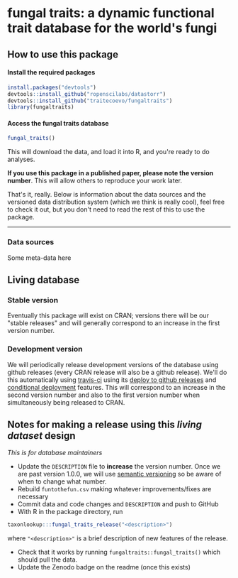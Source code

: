 # fungal traits: a dynamic functional trait database for the world's fungi

## How to use this package

#### Install the required packages

```r
install.packages("devtools")
devtools::install_github("ropenscilabs/datastorr")
devtools::install_github("traitecoevo/fungaltraits")
library(fungaltraits)
```

#### Access the fungal traits database

```r
fungal_traits()
```
This will download the data, and load it into R, and you're ready to do analyses.  

**If you use this package in a published paper, please note the version number**.  This  will allow others to reproduce your work later.  

That's it, really.  Below is information about the data sources and the versioned data distribution system (which we think is really cool), feel free to check it out, but you don't need to read the rest of this to use the package.  

----------------------

### Data sources

Some meta-data here

## Living database

### Stable version

Eventually this package will exist on CRAN; versions there will be our "stable releases" and will generally correspond to an increase in the first version number.

### Development version

We will periodically release development versions of the database using github releases (every CRAN release will also be a github release).  We'll do this automatically using [travis-ci](http://travis-ci.org) using its [deploy to github releases](http://docs.travis-ci.com/user/deployment/releases/) and [conditional deployment](http://docs.travis-ci.com/user/deployment/#Conditional-Releases-with-on%3A) features.  This will correspond to an increase in the second version number and also to the first version number when simultaneously being released to CRAN.


## Notes for making a release using this *living dataset* design

*This is for database maintainers*

* Update the `DESCRIPTION` file to **increase** the version number.  Once we are past version 1.0.0, we will use [semantic versioning](http://semver.org/) so be aware of when to change what number.
* Rebuild `funtothefun.csv` making whatever improvements/fixes are necessary
* Commit data and code changes and `DESCRIPTION` and push to GitHub
* With R in the package directory, run

```r
taxonlookup:::fungal_traits_release("<description>")
```

where `"<description>"` is a brief description of new features of the release.
* Check that it works by running `fungaltraits::fungal_traits()` which should pull the data.
* Update the Zenodo badge on the readme (once this exists)
